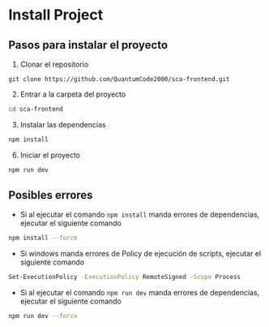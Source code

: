   <!-- Install Project -->

# Install Project

## Pasos para instalar el proyecto

1. Clonar el repositorio

```git
git clone https://github.com/QuantumCode2000/sca-frontend.git
```

2. Entrar a la carpeta del proyecto

```bash
cd sca-frontend
```

3. Instalar las dependencias

```bash
npm install
```

6. Iniciar el proyecto

```bash
npm run dev
```

## Posibles errores

- Si al ejecutar el comando `npm install` manda errores de dependencias, ejecutar el siguiente comando

```bash
npm install --force
```

- Si windows manda errores de Policy de ejecución de scripts, ejecutar el siguiente comando

```bash
Set-ExecutionPolicy -ExecutionPolicy RemoteSigned -Scope Process
```

- Si al ejecutar el comando `npm run dev` manda errores de dependencias, ejecutar el siguiente comando

```bash
npm run dev --force
```

